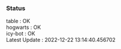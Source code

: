 ### Status


table : OK  
hogwarts : OK  
icy-bot : OK  
Latest Update : 2022-12-22 13:14:40.456702
